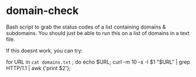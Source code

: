 # domain-check
Bash script to grab the status codes of a list containing domains &amp; subdomains.
You should just be able to run this on a list of domains in a text file.


If this doesnt work, you can try:

for URL in ``cat domains.txt`` ; do echo $URL; curl -m 10 -s -I $1 "$URL" | grep HTTP/1.1 | awk {'print $2'};
